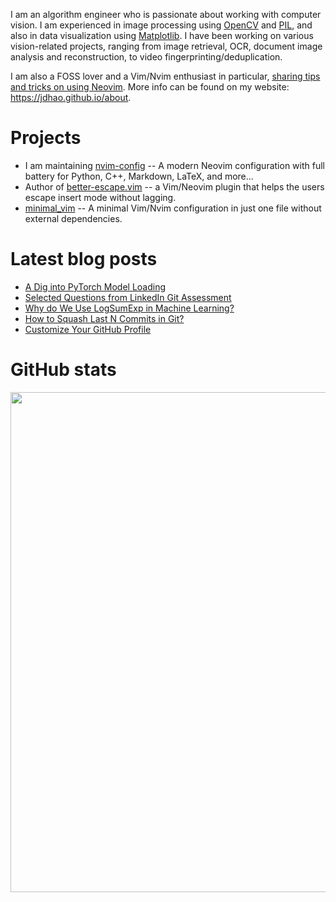 I am an algorithm engineer who is passionate about working with computer vision.
I am experienced in image processing using [OpenCV](https://jdhao.github.io/tags/OpenCV/) and [PIL](https://jdhao.github.io/tags/PIL/), and also in data visualization using [Matplotlib](https://jdhao.github.io/tags/Matplotlib/).
I have been working on various vision-related projects, ranging from image retrieval, OCR, document image analysis and reconstruction,
to video fingerprinting/deduplication.

I am also a FOSS lover and a Vim/Nvim enthusiast in particular, [sharing tips and tricks on using Neovim](https://jdhao.github.io/categories/Nvim/).
More info can be found on my website: https://jdhao.github.io/about.

# Projects

+ I am maintaining [nvim-config](https://github.com/jdhao/nvim-config) -- A modern Neovim configuration with full battery for Python, C++, Markdown, LaTeX, and more...
+ Author of [better-escape.vim](https://github.com/jdhao/better-escape.vim) -- a Vim/Neovim plugin that helps the users escape insert mode without lagging.
+ [minimal_vim](https://github.com/jdhao/minimal_vim) -- A minimal Vim/Nvim configuration in just one file without external dependencies.

# Latest blog posts

<!-- BLOG-POST-LIST:START -->
- [A Dig into PyTorch Model Loading](https://jdhao.github.io/2022/01/28/pytorch_model_load_error/)
- [Selected Questions from LinkedIn Git Assessment](https://jdhao.github.io/2022/01/14/linkedin_git_assessment/)
- [Why do We Use LogSumExp in Machine Learning?](https://jdhao.github.io/2022/01/09/log_sum_exp_in_machine_learning/)
- [How to Squash Last N Commits in Git?](https://jdhao.github.io/2022/01/09/git_squash_last_n_commits/)
- [Customize Your GitHub Profile](https://jdhao.github.io/2022/01/03/github_profile_readme/)
<!-- BLOG-POST-LIST:END -->

# GitHub stats

<p align="center">
<img src="https://github-readme-stats.vercel.app/api?username=jdhao&hide_title=true&show_icons=true&count_private=true&theme=solarized-light&hide_border=true" width="800">
</p>
